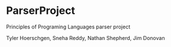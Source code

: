 # ParserProject
Principles of Programing Languages parser project

Tyler Hoerschgen, Sneha Reddy, Nathan Shepherd, Jim Donovan
